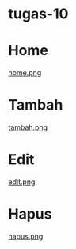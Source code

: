 # tugas-10

# Home
[home.png](home.png)
# Tambah
[tambah.png](tambah.png)
# Edit
[edit.png](edit.png)
# Hapus
[hapus.png](hapus.png)